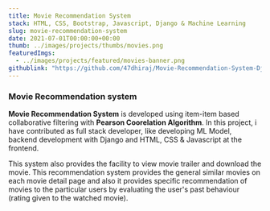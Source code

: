 ```yaml
---
title: Movie Recommendation System
stack: HTML, CSS, Bootstrap, Javascript, Django & Machine Learning
slug: movie-recommendation-system
date: 2021-07-01T00:00:00+00:00
thumb: ../images/projects/thumbs/movies.png
featuredImgs: 
  - ../images/projects/featured/movies-banner.png
githublink: "https://github.com/47dhiraj/Movie-Recommendation-System-Django-and-ML"
---
```


### Movie Recommendation system

**Movie Recommendation System** is developed using item-item based collaborative filtering with **Pearson Coorelation Algorithm**. In this project, i have contributed as full stack developer, like developing ML Model, backend development with Django and HTML, CSS & Javascript at the frontend.

This system also provides the facility to view movie trailer and download the movie. This recommendation system provides the general similar movies on each movie detail page and also it provides specific recommendation of movies to the particular users by evaluating the user's past behaviour (rating given to the watched movie).
